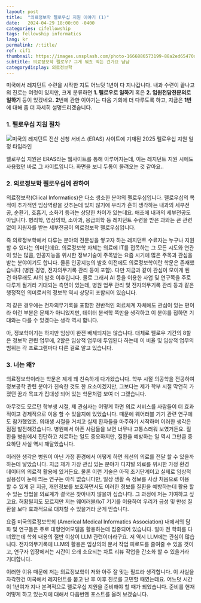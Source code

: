```yaml
---
layout: post
title:  "의료정보학 펠로우십 지원 이야기 (1)"
date:   2024-04-29 18:00:00 -0400
categories: cifellowship
tags: fellowship informatics
lang: kr
permalink: /:title/
ref: cif1
thumbnail: https://images.unsplash.com/photo-1666886573199-88a2ed65470d?q=80&w=1170&auto=format&fit=crop&ixlib=rb-4.0.3&ixid=M3wxMjA3fDB8MHxwaG90by1wYWdlfHx8fGVufDB8fHx8fA%3D%3D
subtitle: 의료정보학 펠로우? 그게 뭐죠 먹는 건가요 냠냠
categorydisplay: 의료정보학
---
```


미국에서 레지던트 수련을 시작한 지도 어느덧 1년이 다 지나갑니다. 내과 수련이 끝나고의 진로는 여럿이 있지만, 크게 분류하면 **1. 펠로우로 일하기** 혹은 **2. 입원전담전문의로 일하기** 등이 있겠네요. **2**번에 관한 이야기는 다음 기회에 더 다루도록 하고, 지금은 **1번**에 대해 좀 더 자세히 설명드리겠습니다.

### 1. 펠로우십 지원 절차

![미국의 레지던트 전산 신청 서비스 (ERAS) 사이트에 기재된 2025 펠로우십 지원 일정 타임라인](https://i.imgur.com/BeRj8Xo.png)

펠로우십 지원은 ERAS라는 웹사이트를 통해 이루어지는데, 이는 레지던트 지원 시에도 사용했던 바로 그 사이트입니다. 화면을 보니 두통이 몰려오는 것 같아요..


### 2. 의료정보학 펠로우십에 관하여

의료정보학(Cliical Informatics)은 다소 생소한 분야의 펠로우십입니다. 펠로우십의 목적이 추가적인 임상역량을 갖추는데 있지 않기에 우리가 흔히 생각하는 내과의 세부전공, 순환기, 호흡기, 소화기 등과는 상당한 차이가 있는데요. 애초에 내과의 세부전공도 아닙니다. 병리학, 영상의학, 소아과, 응급의학 등 레지던트 수련을 받은 과와는 큰 관련 없이 지원자를 받는 세부전공이 의료정보학 펠로우십입니다.

즉 의료정보학에서 다루는 분야의 전문성을 쌓고자 하는 레지던트 수료자는 누구나 지원 할 수 있다는 의미인데요. 의료정보학 자체는 의료에 IT를 접목하는 그 모든 시도와 연관이 있는 많큼, 인공지능을 위시한 정보기술이 주목받는 요즘 시기에 많은 주목과 관심을 받는 분야이기도 합니다. 물론 인공지능의 발호 이전에도 의료정보학이란 학문은 존재했습니다 (병원 경영, 전자의무기록 관리 등이 포함). 다만 지금과 같이 관심이 모이게 된 건 아무래도 AI의 발호 이후입니다. 물로 그래서 AI 등을 이용한 사업 및 연구쪽을 주로 다루게 될거라 기대되는 측면이 있는데, 병원 업무 관리 및 전자의무기록 관리 등과 같은 행정적인 의미로서의 정보학 역시 상당히 포함되어 있습니다.

저 같은 경우에는 전자의무기록을 포함한 전반적인 의료체계 자체에도 관심이 있는 편이라 이런 부분은 문제가 아니었지만, 데이터 분석학 쪽만을 생각하고 이 분야를 접하면 기대와는 다를 수 있겠다는 생각 역시 합니다.

아, 정보학이기는 하지만 임상이 완전 배제되지는 않습니다. 대체로 펠로우 기간의 8할은 정보학 관련 업무에, 2할은 임상적 업무에 투입된다 하는데 이 비율 및 임상적 업무의 범위는 각 프로그램마다 다른 걸로 알고 있습니다.


### 3. 너는 왜?

의료정보학이라는 학문은 제게 꽤 친숙하게 다가왔습니다. 학부 시절 의공학을 전공하여 정보공학 관련 분야가 친숙한 것도 한 요소이겠지만, 그보다는 제가 학부 시절 막연히 가졌던 꿈과 목표가 집대성 되어 있는 학문처럼 보여 더 그랬습니다.

아무것도 모르던 학부생 시절, 제 관심사는 어떻게 하면 의료 서비스를 사람들이 더 효과적이고 경제적으로 이용 할 수 있을지에 있었습니다. 때문에 웨어러블 기기 관련 연구에도 참가했었죠. 의대생 시절을 거치고 실제 환자들을 마주하기 시작하며 이러한 생각은 점점 발전해갔습니다. 병원에서 아픈 사람들을 보면 너무나 고통스러워 보였거든요. 질환을 병원에서 진단하고 치료하는 일도 중요하지만, 질환을 예방하는 일 역시 그만큼 중요하단 사실 역시 깨달았습니다. 

이러한 생각은 병원이 아닌 가정 환경에서 어떻게 하면 최선의 의료를 전달 할 수 있을까 하는데 닿았습니다. 지금 제가 가장 관심 있는 분야가 디지털 의료를 위시한 가정 환경 데이터의 의료적 활용에 있거든요. 물론 이런 기술은 아직 초기단계이고 실제로 임상적 실용성이 눈에 띄는 연구는 아직 없습니다만, 일상 생활 속 정보를 사상 처음으로 이용 할 수 있게 된 지금, 개인정보를 보호하면서도 이러한 정보를 질환을 예방하는데 활용 할 수 있는 방법을 의료계가 결국은 찾아내지 않을까 싶습니다. 그 과정에 저는 기여하고 싶고요. 허황될지도 모르지만 저는 웨어러블/IoT 기기를 이용하여 우리가 급성 및 만성 질환을 보다 효과적으로 대처할 수 있을거라 굳게 믿습니다.

요즘 미국의료정보학회 (Americal Medical Informatics Association) 내에서의 담화 및 연구들은 주로 대형언어모델을 활용하는데 집중되어 있습니다. 얼마 전 학회를 다녀왔는데 학회 내용의 절반 이상이 LLM 관련이더라구요. 저 역시 LLM에는 관심이 많습니다. 전자의무기록에 LLM의 활용은 임상의의 문서 작업 피로도를 줄여줄 수 있을 것이고, 연구자 입장에서는 시간이 오래 소요되는 차트 리뷰 작업을 간소화 할 수 있을거라 기대합니다. 

이러한 이유 때문에 저는 의료정보학이 저와 아주 잘 맞는 필드라 생각합니다. 이 사실을 자각한건 미국에서 레지던트를 붙고 난 후 이후 진로를 고민할 때였는데요. 어느덧 시간이 1년여가 지나 본격적으로 펠로우십 지원을 준비해야 할 때가 되었습니다. 준비를 현재 어떻게 하고 있는지에 대해서 다음번엔 포스트를 올려 보겠습니다.